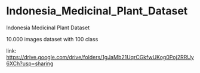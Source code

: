 # Indonesia_Medicinal_Plant_Dataset
Indonesia Medicinal Plant Dataset

10.000 images dataset with 100 class

link: https://drive.google.com/drive/folders/1gJaMb21UqrCGkfwUKog0Poj2RRUy6XCh?usp=sharing
